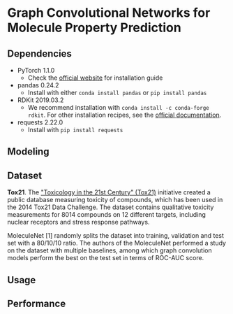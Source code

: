 # Graph Convolutional Networks for Molecule Property Prediction

## Dependencies
- PyTorch 1.1.0
    - Check the [official website](https://pytorch.org/) for installation guide
- pandas 0.24.2
    - Install with either `conda install pandas` or `pip install pandas`
- RDKit 2019.03.2
    - We recommend installation with `conda install -c conda-forge rdkit`. For other installation recipes, see the 
    [official documentation](https://www.rdkit.org/docs/Install.html).
- requests 2.22.0
    - Install with `pip install requests`

## Modeling

## Dataset

**Tox21**. The ["Toxicology in the 21st Century" (Tox21)](https://tripod.nih.gov/tox21/challenge/) initiative created a 
public database measuring toxicity of compounds, which has been used in the 2014 Tox21 Data Challenge. The dataset 
contains qualitative toxicity measurements for 8014 compounds on 12 different targets, including nuclear receptors and 
stress response pathways. 

MoleculeNet [1] randomly splits the dataset into training, validation and test set with a 80/10/10 ratio. The authors
of the MoleculeNet performed a study on the dataset with multiple baselines, among which graph convolution models
perform the best on the test set in terms of ROC-AUC score.

## Usage

## Performance
